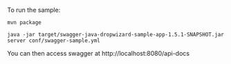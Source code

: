 To run the sample:

```
mvn package

java -jar target/swagger-java-dropwizard-sample-app-1.5.1-SNAPSHOT.jar server conf/swagger-sample.yml 

```

You can then access swagger at http://localhost:8080/api-docs
